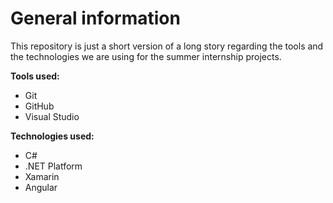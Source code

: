 # General information
This repository is just a short version of a long story regarding the tools and the technologies we are using for the summer internship projects.

**Tools used:**

* Git
* GitHub
* Visual Studio 

**Technologies used:**

* C#
* .NET Platform
* Xamarin
* Angular
